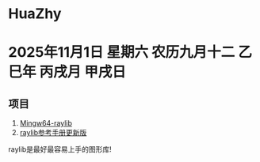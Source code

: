 # HuaZhy

# 2025年11月1日 星期六 农历九月十二  乙巳年 丙戌月 甲戌日

## 项目
1. [Mingw64-raylib](https://github.com/zhanghongyi16/mingw-raylib)  
2. [raylib参考手册更新版](https://github.com/zhanghongyi16/raylib_cheatsheet_chinese_plus)

raylib是最好最容易上手的图形库!






